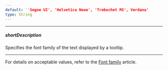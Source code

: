 ```yaml
---
default: ''Segoe UI', 'Helvetica Neue', 'Trebuchet MS', Verdana'
type: String
---
```

---
##### shortDescription
Specifies the font family of the text displayed by a tooltip.

---
For details on acceptable values, refer to the [Font family](https://www.w3.org/TR/CSS21/fonts.html#propdef-font-family) article.
